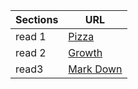 |Sections  | URL |
---------- | -----
|read 1  | [Pizza](https://osamamagableh.github.io/pizza/)|
|read 2  | [Growth](https://osamamagableh.github.io/Growth-mindest/)|   
|read3   | [Mark Down](https://osamamagableh.github.io/markdown/)|


